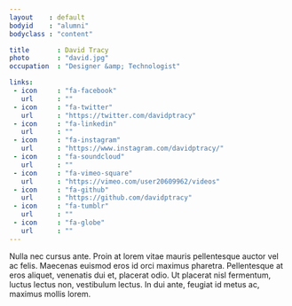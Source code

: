 ```yaml
---
layout    : default
bodyid    : "alumni"
bodyclass : "content"

title       : David Tracy
photo       : "david.jpg"
occupation  : "Designer &amp; Technologist"

links:
 - icon     : "fa-facebook"
   url      : ""
 - icon     : "fa-twitter"
   url      : "https://twitter.com/davidptracy"
 - icon     : "fa-linkedin"
   url      : ""
 - icon     : "fa-instagram"
   url      : "https://www.instagram.com/davidptracy/"
 - icon     : "fa-soundcloud"
   url      : ""
 - icon     : "fa-vimeo-square"
   url      : "https://vimeo.com/user20609962/videos"
 - icon     : "fa-github"
   url      : "https://github.com/davidptracy"
 - icon     : "fa-tumblr"
   url      : ""
 - icon     : "fa-globe"
   url      : ""
---
```


Nulla nec cursus ante. Proin at lorem vitae mauris pellentesque auctor vel ac felis. Maecenas euismod eros id orci maximus pharetra. Pellentesque at eros aliquet, venenatis dui et, placerat odio. Ut placerat nisl fermentum, luctus lectus non, vestibulum lectus. In dui ante, feugiat id metus ac, maximus mollis lorem.